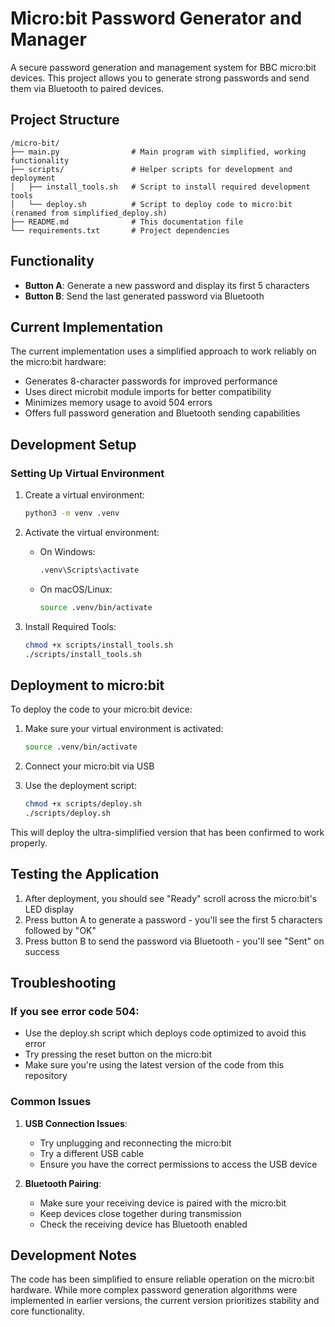 # Micro:bit Password Generator and Manager

A secure password generation and management system for BBC micro:bit devices. This project allows you to generate strong passwords and send them via Bluetooth to paired devices.

## Project Structure

```
/micro-bit/
├── main.py                # Main program with simplified, working functionality
├── scripts/               # Helper scripts for development and deployment
│   ├── install_tools.sh   # Script to install required development tools
│   └── deploy.sh          # Script to deploy code to micro:bit (renamed from simplified_deploy.sh)
├── README.md              # This documentation file
└── requirements.txt       # Project dependencies
```

## Functionality

- **Button A**: Generate a new password and display its first 5 characters
- **Button B**: Send the last generated password via Bluetooth

## Current Implementation

The current implementation uses a simplified approach to work reliably on the micro:bit hardware:

- Generates 8-character passwords for improved performance
- Uses direct microbit module imports for better compatibility
- Minimizes memory usage to avoid 504 errors
- Offers full password generation and Bluetooth sending capabilities

## Development Setup

### Setting Up Virtual Environment

1. Create a virtual environment:
   ```bash
   python3 -m venv .venv
   ```

2. Activate the virtual environment:
   - On Windows:
     ```bash
     .venv\Scripts\activate
     ```
   - On macOS/Linux:
     ```bash
     source .venv/bin/activate
     ```

3. Install Required Tools:
   ```bash
   chmod +x scripts/install_tools.sh
   ./scripts/install_tools.sh
   ```

## Deployment to micro:bit

To deploy the code to your micro:bit device:

1. Make sure your virtual environment is activated:
   ```bash
   source .venv/bin/activate
   ```

2. Connect your micro:bit via USB

3. Use the deployment script:
   ```bash
   chmod +x scripts/deploy.sh
   ./scripts/deploy.sh
   ```

This will deploy the ultra-simplified version that has been confirmed to work properly.

## Testing the Application

1. After deployment, you should see "Ready" scroll across the micro:bit's LED display
2. Press button A to generate a password - you'll see the first 5 characters followed by "OK"
3. Press button B to send the password via Bluetooth - you'll see "Sent" on success

## Troubleshooting

### If you see error code 504:
- Use the deploy.sh script which deploys code optimized to avoid this error
- Try pressing the reset button on the micro:bit
- Make sure you're using the latest version of the code from this repository

### Common Issues

1. **USB Connection Issues**:
   - Try unplugging and reconnecting the micro:bit
   - Try a different USB cable
   - Ensure you have the correct permissions to access the USB device

2. **Bluetooth Pairing**:
   - Make sure your receiving device is paired with the micro:bit
   - Keep devices close together during transmission
   - Check the receiving device has Bluetooth enabled

## Development Notes

The code has been simplified to ensure reliable operation on the micro:bit hardware. While more complex password generation algorithms were implemented in earlier versions, the current version prioritizes stability and core functionality.